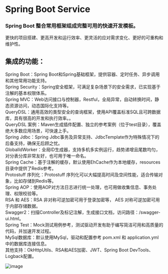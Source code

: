 # Spring Boot Service
### Spring Boot 整合常用框架组成完整可用的快速开发模板。
更快的项目搭建、更高开发和运行效率、更灵活的应对需求变化、更好的可重构和维护性。  

## 集成的功能：
Spring Boot：Spring Boot和Spring基础框架，提供容器、定时任务、异步调用和其他常用功能支持。  
Spring Security：Spring安全框架，可满足复杂场景下的安全需求，已实现基于注解的基本权限体系。  
Spring MVC：Web访问接口与控制器，Restful，全局异常，自动转换时间，静态资源访问，动态国际化支持等。  
QueryDSL：通用高效的类型安全的查询框架，使用API覆盖标准SQL且可跨数据库，具有很高的开发和执行效率。。  
QueryDSL 案例：Maven生成插件配置、独立的参考案例（位于test目录），覆盖绝大多数应用场景，可快速上手。  
Spring Jdbc：Spring Jdbc事务及异常支持、JdbcTemplate作为特殊情况下的后备支持，确保无后顾之忧。  
GlobalIdWorker：全局ID生成器，支持多机多实例运行，趋势递增且尾数均匀，对分表分库非常友好，也可用于唯一命名。  
Spring Cache：基于注解的缓存，默认使用EhCache作为本地缓存，resources目录中提供了Redis参考。  
Protostuff 序列化：Protostuff 序列化可以大幅提高时间及空间性能，适合传输对象，比如存储到Redis等。  
Spring AOP：使用AOP对方法日志进行统一处理，也可用做收集信息、事务处理、权限校验等。  
RSA 和 AES：RSA 非对称可逆加密可用于登录加密等， AES 对称可逆加密可用于内部存储数据。  
Swagger2：扫描Controller及标记注解，生成接口文档，访问路径：/swagger-ui.html。  
Spring Test：Mock测试用例参考，测试驱动开发有助于编写简洁可用和高质量的代码，并加速开发过程。  
MySql数据库：默认使用MySql，驱动和配置参考 pom.xml 和 application.yml 中的数据库连接信息。  
其他支持：OkHttpUtils、RSA和AES加密、JWT、Spring Boot DevTools、Logback配置。

![image](https://github.com/ewingtsai/spring-boot-service/raw/master/screens/home.png)